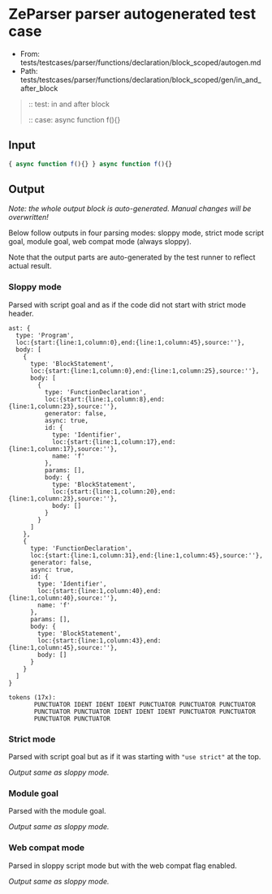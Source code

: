 # ZeParser parser autogenerated test case

- From: tests/testcases/parser/functions/declaration/block_scoped/autogen.md
- Path: tests/testcases/parser/functions/declaration/block_scoped/gen/in_and_after_block

> :: test: in and after block
>
> :: case: async function f(){}

## Input


`````js
{ async function f(){} } async function f(){}
`````

## Output

_Note: the whole output block is auto-generated. Manual changes will be overwritten!_

Below follow outputs in four parsing modes: sloppy mode, strict mode script goal, module goal, web compat mode (always sloppy).

Note that the output parts are auto-generated by the test runner to reflect actual result.

### Sloppy mode

Parsed with script goal and as if the code did not start with strict mode header.

`````
ast: {
  type: 'Program',
  loc:{start:{line:1,column:0},end:{line:1,column:45},source:''},
  body: [
    {
      type: 'BlockStatement',
      loc:{start:{line:1,column:0},end:{line:1,column:25},source:''},
      body: [
        {
          type: 'FunctionDeclaration',
          loc:{start:{line:1,column:8},end:{line:1,column:23},source:''},
          generator: false,
          async: true,
          id: {
            type: 'Identifier',
            loc:{start:{line:1,column:17},end:{line:1,column:17},source:''},
            name: 'f'
          },
          params: [],
          body: {
            type: 'BlockStatement',
            loc:{start:{line:1,column:20},end:{line:1,column:23},source:''},
            body: []
          }
        }
      ]
    },
    {
      type: 'FunctionDeclaration',
      loc:{start:{line:1,column:31},end:{line:1,column:45},source:''},
      generator: false,
      async: true,
      id: {
        type: 'Identifier',
        loc:{start:{line:1,column:40},end:{line:1,column:40},source:''},
        name: 'f'
      },
      params: [],
      body: {
        type: 'BlockStatement',
        loc:{start:{line:1,column:43},end:{line:1,column:45},source:''},
        body: []
      }
    }
  ]
}

tokens (17x):
       PUNCTUATOR IDENT IDENT IDENT PUNCTUATOR PUNCTUATOR PUNCTUATOR
       PUNCTUATOR PUNCTUATOR IDENT IDENT IDENT PUNCTUATOR PUNCTUATOR
       PUNCTUATOR PUNCTUATOR
`````

### Strict mode

Parsed with script goal but as if it was starting with `"use strict"` at the top.

_Output same as sloppy mode._

### Module goal

Parsed with the module goal.

_Output same as sloppy mode._

### Web compat mode

Parsed in sloppy script mode but with the web compat flag enabled.

_Output same as sloppy mode._
